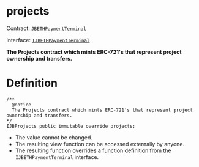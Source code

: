 # projects

Contract: [`JBETHPaymentTerminal`](../)​‌

Interface: [`IJBETHPaymentTerminal`](../../../../interfaces/ijbethpaymentterminal.md)

**The Projects contract which mints ERC-721's that represent project ownership and transfers.**

# Definition

```solidity
/** 
  @notice 
  The Projects contract which mints ERC-721's that represent project ownership and transfers.
*/ 
IJBProjects public immutable override projects;
```

* The value cannot be changed.
* The resulting view function can be accessed externally by anyone.
* The resulting function overrides a function definition from the `IJBETHPaymentTerminal` interface.
